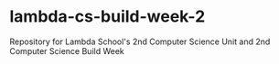 # lambda-cs-build-week-2
Repository for Lambda School's 2nd Computer Science Unit and 2nd Computer Science Build Week

